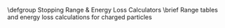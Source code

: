 \defgroup Stopping Range & Energy Loss Calculators
\brief Range tables and energy loss calculations for charged particles
